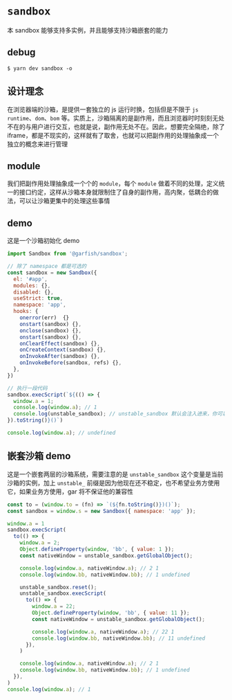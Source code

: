 # `sandbox`
本 sandbox 能够支持多实例，并且能够支持沙箱嵌套的能力

## debug
`$ yarn dev sandbox -o`

## 设计理念
在浏览器端的沙箱，是提供一套独立的 js 运行时换，包括但是不限于 `js runtime`、`dom`、`bom` 等。实质上，沙箱隔离的是副作用，而且浏览器时时刻刻无处不在的与用户进行交互，也就是说，副作用无处不在。因此，想要完全隔绝，除了 iframe，都是不现实的，这样就有了取舍，也就可以把副作用的处理抽象成一个独立的概念来进行管理

## module
我们把副作用处理抽象成一个个的 `module`，每个 `module` 做着不同的处理，定义统一的接口约定，这样从沙箱本身就限制住了自身的副作用，高内聚，低耦合的做法，可以让沙箱更集中的处理这些事情

## demo
这是一个沙箱初始化 demo
```js
import Sandbox from '@garfish/sandbox';

// 除了 namespace 都是可选的
const sandbox = new Sandbox({
  el: '#app',
  modules: {},
  disabled: {},
  useStrict: true,
  namespace: 'app',
  hooks: {
    onerror(err)  {}
    onstart(sandbox) {},
    onclose(sandbox) {},
    onstart(sandbox) {},
    onClearEffect(sandbox) {},
    onCreateContext(sandbox) {},
    onInvokeAfter(sandbox) {},
    onInvokeBefore(sandbox, refs) {},
  },
})

// 执行一段代码
sandbox.execScript(`${(() => {
  window.a = 1;
  console.log(window.a); // 1
  console.log(unstable_sandbox); // unstable_sandbox 默认会注入进来，你可以拿到当前的沙箱实例
}).toString()}()`)

console.log(window.a); // undefined
```

## 嵌套沙箱 demo
这是一个嵌套两层的沙箱系统，需要注意的是 `unstable_sandbox` 这个变量是当前沙箱的实例，加上 `unstable_` 前缀是因为他现在还不稳定，也不希望业务方使用它，如果业务方使用，gar 将不保证他的兼容性
```js
const to = (window.to = (fn) => `(${fn.toString()})()`);
const sandbox = window.s = new Sandbox({ namespace: 'app' });

window.a = 1
sandbox.execScript(
  to(() => {
    window.a = 2;
    Object.defineProperty(window, 'bb', { value: 1 });
    const nativeWindow = unstable_sandbox.getGlobalObject();

    console.log(window.a, nativeWindow.a); // 2 1
    console.log(window.bb, nativeWindow.bb); // 1 undefined

    unstable_sandbox.reset();
    unstable_sandbox.execScript(
      to(() => {
        window.a = 22;
        Object.defineProperty(window, 'bb', { value: 11 });
        const nativeWindow = unstable_sandbox.getGlobalObject();

        console.log(window.a, nativeWindow.a); // 22 1
        console.log(window.bb, nativeWindow.bb); // 11 undefined
      }),
    )

    console.log(window.a, nativeWindow.a); // 2 1
    console.log(window.bb, nativeWindow.bb); // 1 undefined
  }),
)
console.log(window.a); // 1
```
